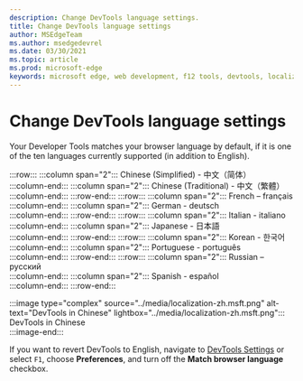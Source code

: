 ```yaml
---
description: Change DevTools language settings.
title: Change DevTools language settings
author: MSEdgeTeam
ms.author: msedgedevrel
ms.date: 03/30/2021
ms.topic: article
ms.prod: microsoft-edge
keywords: microsoft edge, web development, f12 tools, devtools, localization, loc, language
---
```

# Change DevTools language settings  

Your Developer Tools matches your browser language by default, if it is one of the ten languages currently supported \(in addition to English\).  

:::row:::
   :::column span="2":::
      Chinese \(Simplified\) - &#20013;&#25991;&#65288;&#31616;&#20307;&#65289;  
   :::column-end:::
   :::column span="2":::
      Chinese \(Traditional\) - &#20013;&#25991;&#65288;&#32321;&#39636;&#65289;  
   :::column-end:::
:::row-end:::
:::row:::
   :::column span="2":::
      French – fran&#231;ais  
   :::column-end:::
   :::column span="2":::
      German - deutsch  
   :::column-end:::
:::row-end:::
:::row:::
   :::column span="2":::
      Italian - italiano  
   :::column-end:::
   :::column span="2":::
      Japanese - &#26085;&#26412;&#35486;  
   :::column-end:::
:::row-end:::
:::row:::
   :::column span="2":::
      Korean - &#54620;&#44397;&#50612;  
   :::column-end:::
   :::column span="2":::
      Portuguese - portugu&#234;s  
   :::column-end:::
:::row-end:::
:::row:::
   :::column span="2":::
      Russian – &#1088;&#1091;&#1089;&#1089;&#1082;&#1080;&#1081;  
   :::column-end:::
   :::column span="2":::
      Spanish - espa&#241;ol  
   :::column-end:::
:::row-end:::  

:::image type="complex" source="../media/localization-zh.msft.png" alt-text="DevTools in Chinese" lightbox="../media/localization-zh.msft.png":::
   DevTools in Chinese  
:::image-end:::  

If you want to revert DevTools to English, navigate to [DevTools Settings][DevtoolsCustomizeIndexSettings] or select `F1`, choose **Preferences**, and turn off the **Match browser language** checkbox.  

<!-- links -->  

[DevtoolsCustomizeIndexSettings]: ./index.md#settings "Settings - Customize Microsoft Edge DevTools | Microsoft Docs"  
